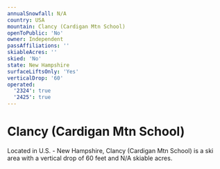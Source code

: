 ```yaml
---
annualSnowfall: N/A
country: USA
mountain: Clancy (Cardigan Mtn School)
openToPublic: 'No'
owner: Independent
passAffiliations: ''
skiableAcres: ''
skied: 'No'
state: New Hampshire
surfaceLiftsOnly: 'Yes'
verticalDrop: '60'
operated:
  '2324': true
  '2425': true
---
```



# Clancy (Cardigan Mtn School)

Located in U.S. - New Hampshire, Clancy (Cardigan Mtn School) is a ski area with a vertical drop of 60 feet and N/A skiable acres.
